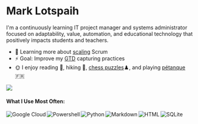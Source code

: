 # Mark Lotspaih

I'm a continuously learning IT project manager and systems administrator focused on adaptability, value, automation, and educational technology that positively impacts students and teachers.

* :large_blue_circle: Learning more about [scaling](https://www.scrum.org/resources/scaling-scrum) Scrum
* :zap: Goal: Improve my [GTD](https://gettingthingsdone.com/what-is-gtd/) capturing practices
* :sun_with_face: I enjoy reading :blue_book:, hiking :sunrise_over_mountains:, [chess puzzles](https://lichess.org/training/):chess_pawn:, and playing [pétanque](https://www.youtube.com/watch?v=IjmLFKlVHlk) :fr:

[<img src="https://img.shields.io/badge/rss-%23FFA500.svg?&style=for-the-badge&logo=rss&logoColor=white" />](https://lotspaih.com/blog)


#### What I Use Most Often:

<img align="left" alt="Google Cloud" src="https://img.shields.io/badge/Google%20Cloud-%234285F4?logo=google-cloud&logoColor=white&style=for-the-badge" />
<img align="left" alt="Powershell" src="https://img.shields.io/badge/powershell-%233776AB.svg?&style=for-the-badge&logo=powershell&logoColor=white" />
<img align="left" alt="Python" src="https://img.shields.io/badge/python%20-%2314354C.svg?&style=for-the-badge&logo=python&logoColor=white" />
<img align="left" alt="Markdown" src="https://img.shields.io/badge/markdown-%23000000.svg?&style=for-the-badge&logo=markdown&logoColor=white" />
<img align="left" alt="HTML" src="https://img.shields.io/badge/html-%23239120.svg?&style=for-the-badge&logo=html5&logoColor=white" />
<img align="left" alt="SQLite" src="https://img.shields.io/badge/sqlite-%2307405e.svg?&style=for-the-badge&logo=sqlite&logoColor=white" />




